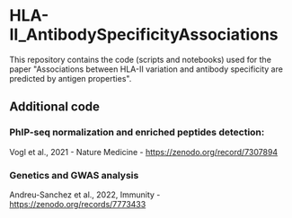 # HLA-II_AntibodySpecificityAssociations

This repository contains the code (scripts and notebooks) used for the paper "Associations between HLA-II variation and antibody specificity are predicted by antigen properties".

## Additional code
### PhIP-seq normalization and enriched peptides detection:
Vogl et al., 2021 - Nature Medicine - https://zenodo.org/record/7307894 
### Genetics and GWAS analysis
Andreu-Sanchez et al., 2022, Immunity - https://zenodo.org/records/7773433
